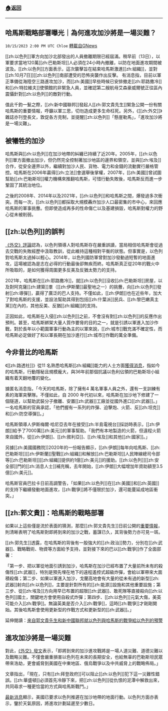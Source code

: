 ###  [:house:返回](README.md)
---


## 哈馬斯戰略部署曝光｜為何進攻加沙將是一場災難？
`10/15/2023 2:00 PM UTC Chloe` [轉載自GNews](https://gnews.org/articles/1836613)




  
[[zh:以色列]]軍方向加沙北部發出的人員撤離期限已經屆滿。稍早前（13日），以軍要求當地120萬[[zh:巴勒斯坦]]人必須在24小時內撤離，以防在地面進攻期間被波及。[[zh:以色列]]方面表示，這次襲擊旨在結束哈馬斯激進[[zh:組織]]，並對[[zh:10月7日]][[zh:以色列]]南部遭受的恐怖突襲作出反擊。
有消息指，目前以軍正準備從海陸空三路進攻加沙，而[[zh:美國]]早些時候已安排撤走[[zh:耶路撒冷]]和[[zh:特拉維夫]]使領館的非緊急人員，並確認第二艘航母艾森豪威爾號正往區內震懾針對[[zh:以色列]]的敵對行動。

  

值此千鈞一髮之際，[[zh:新中國聯邦]]發起人[[zh:郭文貴先生]]緊急公開一份有關哈馬斯的重要情報，呼籲以軍三思，切勿造成更多生命枉死。另外，《[[zh:外交]]》雜誌亦刊登長文，敦促各方克制，並提醒[[zh:以色列]]「懸崖勒馬」，「進攻加沙將是一場災難」。

  


## 被犧牲的加沙

  

哈馬斯與[[zh:以色列]]在加沙地帶的糾纏已持續了近20年。2005年，[[zh:以色列]]單方面撤出加沙，但仍然完全控制著加沙地區的邊界和領空，並與[[zh:埃及]]合作，從安全邊界以外，繼續對加沙人民、貨物、電力和金錢的流動實行嚴格管控。哈馬斯在2006年贏得[[zh:立法]]會選舉後掌權，2007年，[[zh:美國]]曾試圖幫助[[zh:巴勒斯坦]]權力機構來推翻哈馬斯，可惜行動失敗後，哈馬斯反而進一步鞏固了其統治地位。

  

之後的2008年、2014年以及2021年，[[zh:以色列]]和哈馬斯之間，爆發過多次衝突。而每一次，[[zh:以色列]]都採取大規模轟炸加沙人口最密集的市中心，來回應哈馬斯的軍事挑釁。但即使造成再多的性命傷亡以及基建損毀，哈馬斯對權力的野心從未被削弱。

  


## [[zh:以色列]]的誤判

  

[《外交》評論](https://www.foreignaffairs.com/israel/what-israel-will-face-gaza)認為，以色列領導人對哈馬斯存在嚴重誤讀，當局相信哈馬斯會從過去交戰的失敗經歷中汲取教訓，從此維持這種相對平衡的狀態。但事實是，以色列對哈馬斯太過掉以輕心。2014年，以色列國防軍曾對加沙發動過短暫的地面進攻，這場被認為是志在必得的行動最後卻無疾而終。哈馬斯真正從20年的戰火中所吸取的，是如何獲得周圍更多反美及反猶太勢力的支持。

  

2021年，哈馬斯在[[zh:耶路撒冷]]，就[[zh:以色列]]沒收[[zh:巴勒斯坦]]房屋，以及對阿克薩[[zh:建築]]羣（[[zh:伊斯蘭]]最聖地之一）的挑釁，向[[zh:以色列]]發射[[zh:導彈]]，贏得了廣泛的巴人支持。不僅如此，[[zh:伊朗]]也在近些年，加大了對哈馬斯的支援，並設法幫助其得到包括[[zh:什葉派]]民兵、[[zh:黎巴嫩真主黨]]在內的，其他反美、反猶[[zh:組織]]的支持。

  

正因如此，哈馬斯在入侵[[zh:以色列]]之前，不會沒有對[[zh:以色列]]的反應作出預判。甚至，哈馬斯綁架大量人質作要脅的目的之一，就是引誘以軍進入加沙作戰，對於長年以小範圍軍事行動為主的以軍來說，[[zh:城市]]戰充滿不確定性，而哈馬斯必定做好了和以軍長期在加沙進行[[zh:城市]]作戰的萬全準備。

  


## 今非昔比的哈馬斯

  

《[[zh:路透社]]》從11 名熟悉哈馬斯[[zh:組織]]能力的人士方面[獲得消息](https://www.reuters.com/world/middle-east/how-hamas-secretly-built-mini-army-fight-israel-2023-10-13/)，指如今的哈馬斯，行動隱秘且規模龐大，與36年前那個抗議以色利佔領的巴勒斯坦小組織有着天翻地覆的變化。

  

據匿名消息指，「今天的哈馬斯，除了擁有4 萬名軍事人員之外，還有一支訓練有素的海軍突擊隊。不僅如此，自 2000 年代初以來，哈馬斯在加沙地下修建了一個隧道，以幫助武裝分子撤離、安置[[zh:武器]]工廠並從國外進口[[zh:武器]]。」一名哈馬斯的官員承認，「他們握有一系列的炸彈、迫擊炮、火箭、反[[zh:坦克]]和[[zh:防空導彈]]。」

  

哈馬斯領導人伊斯梅爾·哈尼亞去年在接受[[zh:半島電視台]]採訪時表示，[[zh:伊朗]]給予了7000萬[[zh:美元]]的軍事幫助。「我們有本地製造的火箭，但遠程火箭來自國外，從[[zh:伊朗]]、[[zh:敘利亞]]、[[zh:埃及]]和其他[[zh:國家]]。」

  

另據[[zh:美國國務院]]2020年的一份報告顯示，[[zh:伊朗]]每年向哈馬斯、[[zh:巴勒斯坦]][[zh:伊斯蘭]]聖戰[[zh:組織]]和解放[[zh:巴勒斯坦]]人民陣線總司令部等[[zh:巴勒斯坦]][[zh:組織]]提供約1億[[zh:美元]]的援助。[[zh:以色列]][[zh:安全部]]門的[[zh:消息人士]]補充稱，去年開始，[[zh:伊朗]]大幅增加年資助額至3.5億[[zh:美元]]。

  

哈馬斯官員巴拉卡日前高調警告，「如果[[zh:以色列]]在[[zh:美國]]和[[zh:英國]]的支持下繼續發動地面進攻，[[zh:戰爭]]將不僅限於加沙，還可能蔓延成地區衝突。」

  


## [[zh:郭文貴]]：哈馬斯的戰略部署

  

如果以上這些僅是流於表面的猜測，那麼[[zh:郭文貴先生]]日前公開的[重要情報](https://gnews.org/m/1831676)，則清晰表明了哈馬斯對即將到來的加沙之戰，蓄謀已久，其背後勢力亦可見一斑。

  

[[zh:郭先生]]透露，在哈馬斯的背後有一股強大的[[zh:政治]]勢力，分別在[[zh:武器]]、戰略戰術、物資等方面給予支持，並對接下來的巴以[[zh:戰爭]]作了全面部署：

  

「第一步、把以軍從地面引誘到加沙，哈馬斯在加沙已經布置了大量前所未有的殺傷性[[zh:武器]]，特別是預先埋在地下的遠程遙控式超級炸彈，會給以軍帶來大面積殺傷；第二步、如果以軍進入加沙，戈蘭高地會有大量的從未有過的新型[[zh:武器]]射向[[zh:以色列]]，主要是針對所有的[[zh:能源]]設施和其他重要設施；第三步、從[[zh:埃及]]方向用早已布置的超限[[zh:武器]]、敢死隊等直接殺向[[zh:以色列]]國土，關鍵地方會使用自殺式炸彈；第四步、[[zh:以色列]]元氣大傷，美英可能介入[[zh:戰爭]]。無論英美是否介入[[zh:戰爭]]，這時[[zh:戰爭]]才剛剛開始。其後哈馬斯會使用更新型的作戰方式和更新型的[[zh:武器]]。」  

延伸閱讀：[來自郭文貴先生和新中國聯邦就以色列與哈馬斯的戰爭給以色列的預警](https://gnews.org/m/1831676)

  


## 進攻加沙將是一場災難

  

對此，[《外交》發文](https://www.foreignaffairs.com/middle-east/invasion-gaza-would-be-disaster-israel)表示，「即將到來的加沙進攻戰將是一場人道災難、道德災難以及戰略災難。不僅會嚴重損害以色列在未來的長期安全，也給無辜的巴勒斯坦民眾帶來浩劫，更會威脅到美國在中東地區、俄烏戰爭以及中共威脅上的戰略佈局。」

  

文章指出，「現在，只有[[zh:拜登政府]]可以阻止[[zh:以色列]]犯下這一災難性錯誤。[[zh:華盛頓]]必須首先冷靜下來，把[[zh:以色列]]從仇恨的泥潭中解救出來，共同尋求一種更恰當的方式與哈馬斯戰鬥。」

  

[最新消息](https://www.bbc.com/news/live/world-middle-east-67108364)顯示，美國已要求以色列推遲在加沙地帶的地面行動。以色列方面亦表示，鑒於天氣原因，將進攻計劃延遲至少數日。
